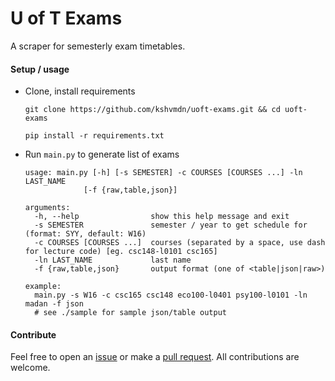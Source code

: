 # U of T Exams
A scraper for semesterly exam timetables.

#### Setup / usage

+ Clone, install requirements

  ```
  git clone https://github.com/kshvmdn/uoft-exams.git && cd uoft-exams
  ```

  ```
  pip install -r requirements.txt
  ```

+ Run `main.py` to generate list of exams

  ```
  usage: main.py [-h] [-s SEMESTER] -c COURSES [COURSES ...] -ln LAST_NAME
               [-f {raw,table,json}]

  arguments:
    -h, --help                show this help message and exit
    -s SEMESTER               semester / year to get schedule for (format: SYY, default: W16)
    -c COURSES [COURSES ...]  courses (separated by a space, use dash for lecture code) [eg. csc148-l0101 csc165]
    -ln LAST_NAME             last name
    -f {raw,table,json}       output format (one of <table|json|raw>)

  example: 
    main.py -s W16 -c csc165 csc148 eco100-l0401 psy100-l0101 -ln madan -f json
    # see ./sample for sample json/table output
  ```

#### Contribute
Feel free to open an [issue](https://github.com/kshvmdn/uoft-exams/issues) or make a [pull request](https://github.com/kshvmdn/uoft-exams/pulls). All contributions are welcome.
